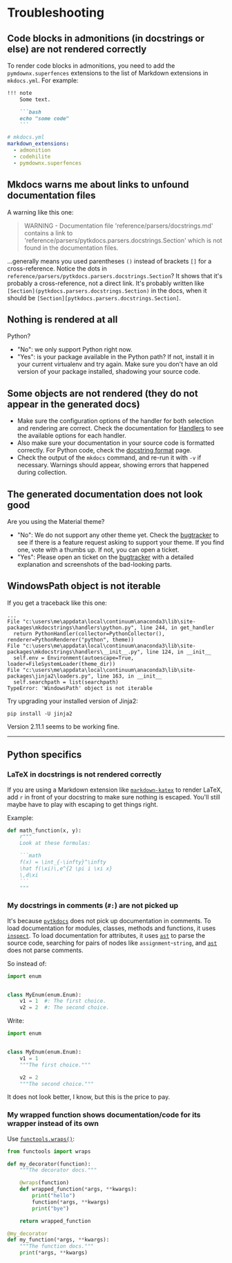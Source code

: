 # Troubleshooting

## Code blocks in admonitions (in docstrings or else) are not rendered correctly

To render code blocks in admonitions, you need to add the `pymdownx.superfences` extensions to the list of
Markdown extensions in `mkdocs.yml`. For example:

```markdown
!!! note
    Some text.

    ```bash
    echo "some code"
    ```
```

```yaml
# mkdocs.yml
markdown_extensions:
  - admonition
  - codehilite
  - pymdownx.superfences
```
  
## Mkdocs warns me about links to unfound documentation files

A warning like this one:

> WARNING -  Documentation file 'reference/parsers/docstrings.md'
  contains a link to 'reference/parsers/pytkdocs.parsers.docstrings.Section'
  which is not found in the documentation files.

...generally means you used parentheses `()` instead of brackets `[]` for a cross-reference.
Notice the dots in `reference/parsers/pytkdocs.parsers.docstrings.Section`?
It shows that it's probably a cross-reference, not a direct link.
It's probably written like `[Section](pytkdocs.parsers.docstrings.Section)` in the docs,
when it should be `[Section][pytkdocs.parsers.docstrings.Section]`.

## Nothing is rendered at all

Python?

- "No": we only support Python right now.
- "Yes": is your package available in the Python path?
  If not, install it in your current virtualenv and try again.
  Make sure you don't have an old version of your package installed,
  shadowing your source code. 

## Some objects are not rendered (they do not appear in the generated docs)

- Make sure the configuration options of the handler for both selection and rendering are correct.
  Check the documentation for [Handlers](/handlers/overview) to see the available options for each handler.
- Also make sure your documentation in your source code is formatted correctly.
  For Python code, check the [docstring format](/handlers/python/#docstring-format) page.
- Check the output of the `mkdocs` command, and re-run it with `-v` if necessary.
  Warnings should appear, showing errors that happened during collection.

## The generated documentation does not look good

Are you using the Material theme?

- "No": We do not support any other theme yet.
  Check the [bugtracker][bugtracker] to see if there is a feature request
  asking to support your theme. If you find one, vote with a thumbs up. If not, you can open a ticket.
- "Yes": Please open an ticket on the [bugtracker][bugtracker] with a detailed
  explanation and screenshots of the bad-looking parts.

## WindowsPath object is not iterable

If you get a traceback like this one:

```
...
File "c:\users\me\appdata\local\continuum\anaconda3\lib\site-packages\mkdocstrings\handlers\python.py", line 244, in get_handler
  return PythonHandler(collector=PythonCollector(), renderer=PythonRenderer("python", theme))
File "c:\users\me\appdata\local\continuum\anaconda3\lib\site-packages\mkdocstrings\handlers\__init__.py", line 124, in __init__
  self.env = Environment(autoescape=True, loader=FileSystemLoader(theme_dir))
File "c:\users\me\appdata\local\continuum\anaconda3\lib\site-packages\jinja2\loaders.py", line 163, in __init__
  self.searchpath = list(searchpath)
TypeError: 'WindowsPath' object is not iterable
```

Try upgrading your installed version of Jinja2:

```
pip install -U jinja2
```

Version 2.11.1 seems to be working fine.

---

## Python specifics

### LaTeX in docstrings is not rendered correctly

If you are using a Markdown extension like [`markdown-katex`][markdown-katex] to render LaTeX,
add `r` in front of your docstring to make sure nothing is escaped.
You'll still maybe have to play with escaping to get things right.

Example:

```python
def math_function(x, y):
    r"""
    Look at these formulas:    

    ```math
    f(x) = \int_{-\infty}^\infty
    \hat f(\xi)\,e^{2 \pi i \xi x}
    \,d\xi
    ```
    """
```

### My docstrings in comments (`#:`) are not picked up

It's because [`pytkdocs`][pytkdocs] does not pick up documentation in comments.
To load documentation for modules, classes, methods and functions, it uses [`inspect`][inspect].
To load documentation for attributes, it uses [`ast`][ast] to parse the source code,
searching for pairs of nodes like `assignment`-`string`, and [`ast`][ast] does not parse comments.

So instead of:

```python
import enum


class MyEnum(enum.Enum):
    v1 = 1  #: The first choice.
    v2 = 2  #: The second choice.
```

Write:

```python
import enum


class MyEnum(enum.Enum):
    v1 = 1
    """The first choice."""

    v2 = 2
    """The second choice."""
```

It does not look better, I know, but this is the price to pay.

### My wrapped function shows documentation/code for its wrapper instead of its own

Use [`functools.wraps()`](https://docs.python.org/3.6/library/functools.html#functools.wraps):

```python
from functools import wraps

def my_decorator(function):
    """The decorator docs."""    

    @wraps(function)
    def wrapped_function(*args, **kwargs):
        print("hello")
        function(*args, **kwargs)
        print("bye")

    return wrapped_function

@my_decorator
def my_function(*args, **kwargs):
    """The function docs."""
    print(*args, **kwargs)
```

[bugtracker]: https://github.com/pawamoy/mkdocstrings
[pytkdocs]: https://github.com/pawamoy/pytkdocs
[inspect]: https://docs.python.org/3/library/inspect.html
[ast]: https://docs.python.org/3/library/ast.html
[markdown-katex]: https://gitlab.com/mbarkhau/markdown-katex
